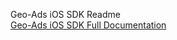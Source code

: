 Geo-Ads iOS SDK Readme
<br />
<a href="https://docs.google.com/document/d/1-nD80xZ-CnfdYjXOUpb0FPlGgtMgw37eQ8ayWWkZpTo/edit?hl=ro">Geo-Ads iOS SDK Full Documentation</a>